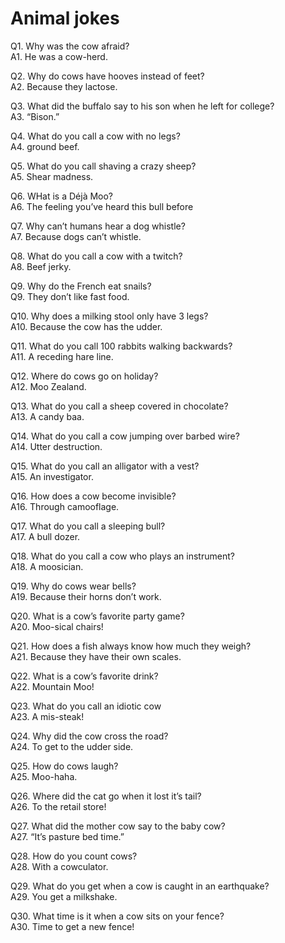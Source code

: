# Animal jokes

Q1. Why was the cow afraid?<br>
A1. He was a cow-herd.


Q2. Why do cows have hooves instead of feet?<br>
A2. Because they lactose.


Q3. What did the buffalo say to his son when he left for college?<br> 
A3. “Bison.”


Q4. What do you call a cow with no legs?<br>
A4. ground beef.


Q5. What do you call shaving a crazy sheep?<br>
A5. Shear madness.


Q6. WHat is a Déjà Moo? <br>
A6. The feeling you’ve heard this bull before


Q7. Why can’t humans hear a dog whistle?<br>
A7. Because dogs can’t whistle.


Q8. What do you call a cow with a twitch?<br>
A8. Beef jerky.


Q9. Why do the French eat snails?<br>
Q9. They don’t like fast food.


Q10. Why does a milking stool only have 3 legs? <br>
A10. Because the cow has the udder.


Q11. What do you call 100 rabbits walking backwards?<br>
A11. A receding hare line.


Q12. Where do cows go on holiday?<br>
A12. Moo Zealand.


Q13. What do you call a sheep covered in chocolate?<br>
A13. A candy baa.


Q14. What do you call a cow jumping over barbed wire? <br>
A14. Utter destruction.


Q15. What do you call an alligator with a vest?<br>
A15. An investigator.


Q16. How does a cow become invisible? <br>
A16. Through camooflage.


Q17. What do you call a sleeping bull? <br>
A17. A bull dozer.


Q18. What do you call a cow who plays an instrument?<br>
A18. A moosician.


Q19. Why do cows wear bells?<br>
A19. Because their horns don’t work.


Q20. What is a cow’s favorite party game? <br>
A20. Moo-sical chairs!


Q21. How does a fish always know how much they weigh?<br>
A21. Because they have their own scales.


Q22. What is a cow’s favorite drink?<br>
A22. Mountain Moo!


Q23. What do you call an idiotic cow<br>
A23. A mis-steak!


Q24. Why did the cow cross the road? <br>
A24. To get to the udder side.


Q25. How do cows laugh?<br>
A25. Moo-haha.


Q26. Where did the cat go when it lost it’s tail?<br>
A26. To the retail store!


Q27. What did the mother cow say to the baby cow?<br> 
A27. “It’s pasture bed time.”


Q28. How do you count cows?<br>
A28. With a cowculator.


Q29. What do you get when a cow is caught in an earthquake?<br>
A29. You get a milkshake.


Q30. What time is it when a cow sits on your fence? <br>
A30. Time to get a new fence!
